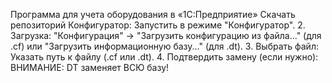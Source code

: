 Программа для учета оборудования в «1С:Предприятие»
Скачать репозиторий
Конфигуратор: Запустить в режиме "Конфигуратор".
2. Загрузка: "Конфигурация" -> "Загрузить конфигурацию из файла..." (для .cf) или "Загрузить информационную базу..." (для .dt).
3. Выбрать файл: Указать путь к файлу (.cf или .dt).
4. Подтвердить замену (если нужно): ВНИМАНИЕ: DT заменяет ВСЮ базу!
